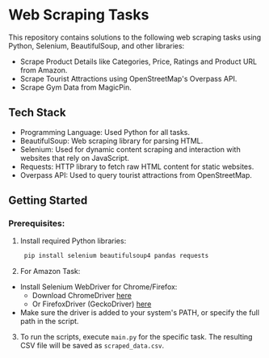 # Web Scraping Tasks

This repository contains solutions to the following web scraping tasks using Python, Selenium, BeautifulSoup, and other libraries:

- Scrape Product Details like Categories, Price, Ratings and Product URL from Amazon.
- Scrape Tourist Attractions using OpenStreetMap's Overpass API.
- Scrape Gym Data from MagicPin.

## Tech Stack

- Programming Language: Used Python for all tasks.
- BeautifulSoup: Web scraping library for parsing HTML.
- Selenium: Used for dynamic content scraping and interaction with websites that rely on JavaScript.
- Requests: HTTP library to fetch raw HTML content for static websites.
- Overpass API: Used to query tourist attractions from OpenStreetMap.

## Getting Started

### Prerequisites:

1) Install required Python libraries:
   ```bash 
    pip install selenium beautifulsoup4 pandas requests
   ```
   
2) For Amazon Task:

- Install Selenium WebDriver for Chrome/Firefox:
  * Download ChromeDriver [here](https://developer.chrome.com/docs/chromedriver/downloads)
  * Or FirefoxDriver (GeckoDriver) [here](https://github.com/mozilla/geckodriver/releases/tag/v0.36.0)
- Make sure the driver is added to your system's PATH, or specify the full path in the script.

3) To run the scripts, execute `main.py` for the specific task. The resulting CSV file will be saved as `scraped_data.csv`.
